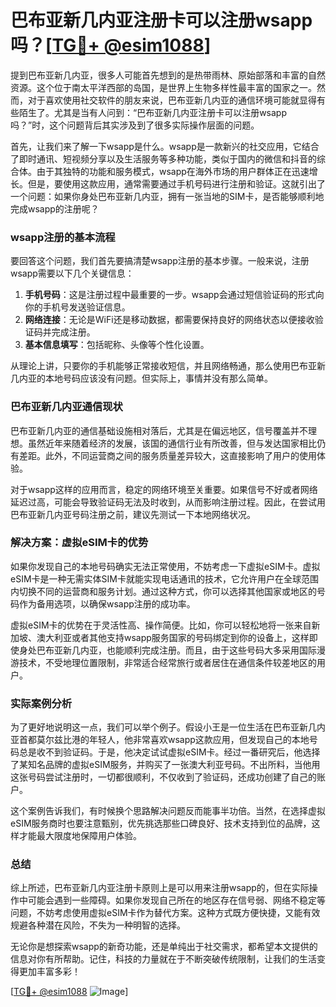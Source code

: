 # 巴布亚新几内亚注册卡可以注册wsapp吗？[[TG💪+ @esim1088](https://t.me/s/esim1088)]

提到巴布亚新几内亚，很多人可能首先想到的是热带雨林、原始部落和丰富的自然资源。这个位于南太平洋西部的岛国，是世界上生物多样性最丰富的国家之一。然而，对于喜欢使用社交软件的朋友来说，巴布亚新几内亚的通信环境可能就显得有些陌生了。尤其是当有人问到：“巴布亚新几内亚注册卡可以注册wsapp吗？”时，这个问题背后其实涉及到了很多实际操作层面的问题。

首先，让我们来了解一下wsapp是什么。wsapp是一款新兴的社交应用，它结合了即时通讯、短视频分享以及生活服务等多种功能，类似于国内的微信和抖音的综合体。由于其独特的功能和服务模式，wsapp在海外市场的用户群体正在迅速增长。但是，要使用这款应用，通常需要通过手机号码进行注册和验证。这就引出了一个问题：如果你身处巴布亚新几内亚，拥有一张当地的SIM卡，是否能够顺利地完成wsapp的注册呢？

### wsapp注册的基本流程

要回答这个问题，我们首先要搞清楚wsapp注册的基本步骤。一般来说，注册wsapp需要以下几个关键信息：

1. **手机号码**：这是注册过程中最重要的一步。wsapp会通过短信验证码的形式向你的手机号发送验证信息。
2. **网络连接**：无论是WiFi还是移动数据，都需要保持良好的网络状态以便接收验证码并完成注册。
3. **基本信息填写**：包括昵称、头像等个性化设置。

从理论上讲，只要你的手机能够正常接收短信，并且网络畅通，那么使用巴布亚新几内亚的本地号码应该没有问题。但实际上，事情并没有那么简单。

### 巴布亚新几内亚通信现状

巴布亚新几内亚的通信基础设施相对落后，尤其是在偏远地区，信号覆盖并不理想。虽然近年来随着经济的发展，该国的通信行业有所改善，但与发达国家相比仍有差距。此外，不同运营商之间的服务质量差异较大，这直接影响了用户的使用体验。

对于wsapp这样的应用而言，稳定的网络环境至关重要。如果信号不好或者网络延迟过高，可能会导致验证码无法及时收到，从而影响注册过程。因此，在尝试用巴布亚新几内亚号码注册之前，建议先测试一下本地网络状况。

### 解决方案：虚拟eSIM卡的优势

如果你发现自己的本地号码确实无法正常使用，不妨考虑一下虚拟eSIM卡。虚拟eSIM卡是一种无需实体SIM卡就能实现电话通讯的技术，它允许用户在全球范围内切换不同的运营商和服务计划。通过这种方式，你可以选择其他国家或地区的号码作为备用选项，以确保wsapp注册的成功率。

虚拟eSIM卡的优势在于灵活性高、操作简便。比如，你可以轻松地将一张来自新加坡、澳大利亚或者其他支持wsapp服务国家的号码绑定到你的设备上，这样即使身处巴布亚新几内亚，也能顺利完成注册。而且，由于这些号码大多采用国际漫游技术，不受地理位置限制，非常适合经常旅行或者居住在通信条件较差地区的用户。

### 实际案例分析

为了更好地说明这一点，我们可以举个例子。假设小王是一位生活在巴布亚新几内亚首都莫尔兹比港的年轻人，他非常喜欢wsapp这款应用，但发现自己的本地号码总是收不到验证码。于是，他决定试试虚拟eSIM卡。经过一番研究后，他选择了某知名品牌的虚拟eSIM服务，并购买了一张澳大利亚号码。不出所料，当他用这张号码尝试注册时，一切都很顺利，不仅收到了验证码，还成功创建了自己的账户。

这个案例告诉我们，有时候换个思路解决问题反而能事半功倍。当然，在选择虚拟eSIM服务商时也要注意甄别，优先挑选那些口碑良好、技术支持到位的品牌，这样才能最大限度地保障用户体验。

### 总结

综上所述，巴布亚新几内亚注册卡原则上是可以用来注册wsapp的，但在实际操作中可能会遇到一些障碍。如果你发现自己所在的地区存在信号弱、网络不稳定等问题，不妨考虑使用虚拟eSIM卡作为替代方案。这种方式既方便快捷，又能有效规避各种潜在风险，不失为一种明智的选择。

无论你是想探索wsapp的新奇功能，还是单纯出于社交需求，都希望本文提供的信息对你有所帮助。记住，科技的力量就在于不断突破传统限制，让我们的生活变得更加丰富多彩！

[[TG💪+ @esim1088](https://t.me/s/esim1088) ![Image](https://i.postimg.cc/4NQfJmqS/Snipaste-2025-05-13-00-14-12.png)]
